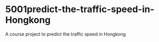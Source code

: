 # 5001predict-the-traffic-speed-in-Hongkong
A course project to predict the traffic speed in Hongkong
